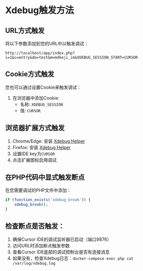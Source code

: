 # Xdebug触发方法

## URL方式触发

将以下参数添加到您的URL中以触发调试：

```
http://localhost/app/index.php?i=1&c=entry&do=test&m=mdkeji_im&XDEBUG_SESSION_START=CURSOR
```

## Cookie方式触发

您也可以通过设置Cookie来触发调试：

1. 在浏览器中添加Cookie:
   - 名称: `XDEBUG_SESSION`
   - 值: `CURSOR`

## 浏览器扩展方式触发

1. Chrome/Edge: 安装 [Xdebug Helper](https://chrome.google.com/webstore/detail/xdebug-helper/eadndfjplgieldjbigjakmdgkmoaaaoc)
2. Firefox: 安装 [Xdebug Helper](https://addons.mozilla.org/en-US/firefox/addon/xdebug-helper-for-firefox/)
3. 设置IDE key为`CURSOR`
4. 点击扩展图标启用调试

## 在PHP代码中显式触发断点

在您需要调试的PHP文件中添加：

```php
if (function_exists('xdebug_break')) {
    xdebug_break();
}
```

## 检查断点是否触发：

1. 确保Cursor IDE的调试监听器已启动（端口9876）
2. 访问URL时添加断点触发参数
3. 查看Cursor IDE底部的调试控制台是否有连接消息
4. 如果没有，检查Xdebug日志：`docker-compose exec php cat /var/log/xdebug.log` 